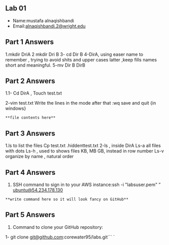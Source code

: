 ## Lab 01

- Name:mustafa alnaqishbandi
- Email:alnaqishbandi.2@wright.edu

## Part 1 Answers

1.mkdir DriA
2 mkdir Dri B
3- cd Dir B
4-DirA, using easer name to remember , trying to avoid shits and upper cases latter ,keep fills names short and meaningful.
5-mv Dir B DirB


## Part 2 Answers

1.1-	Cd DirA , 
Touch test.txt

2-vim test.txt
Write the lines in the mode after that :wq save and quit {in windows}


```
**file contents here**
```

## Part 3 Answers

1.ls to list the files 
Cp test.txt .hiddenttest.txt
2-ls , inside DirA 
Ls-a all files with dots 
Ls-h , used to shows files KB, MB GB, instead in row number 
Ls-v organize by name , natural order


## Part 4 Answers

1. SSH command to sign in to your AWS instance:ssh -i "labsuser.pem" ” ubuntu@54.234.178.130
```
**write command here so it will look fancy on GitHub**
```

## Part 5 Answers

1. Command to clone your GitHub repository:
   
1-	 git clone git@github.com:corewater95/labs.git```
 `
